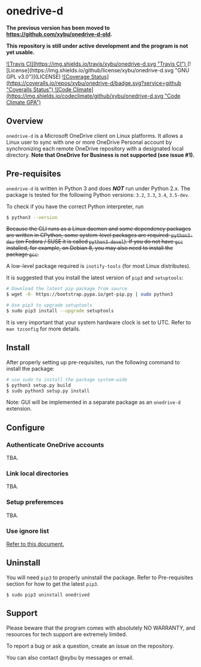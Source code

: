 # onedrive-d

__The previous version has been moved to https://github.com/xybu/onedrive-d-old.__

__This repository is still under active development and the program is not yet usable.__

<a href="https://travis-ci.org/xybu/onedrive-d" target="_blank">
    ![Travis CI](https://img.shields.io/travis/xybu/onedrive-d.svg "Travis CI")
</a>
[![License](https://img.shields.io/github/license/xybu/onedrive-d.svg "GNU GPL v3.0")](LICENSE)
<a href="https://coveralls.io/github/xybu/onedrive-d" target="_blank">
    ![Coverage Status](https://coveralls.io/repos/xybu/onedrive-d/badge.svg?service=github "Coveralls Status")
</a>
<a href="https://codeclimate.com/github/xybu/onedrive-d" target="_blank">
    ![Code Climate](https://img.shields.io/codeclimate/github/xybu/onedrive-d.svg "Code Climate GPA")
</a>

## Overview

`onedrive-d` is a Microsoft OneDrive client on Linux platforms. It allows a Linux user to sync with one or more
OneDrive Personal account by synchronizing each remote OneDrive repository with a designated local directory. __Note
that OneDrive for Business is not supported (see issue #1).__

## Pre-requisites

`onedrive-d` is written in Python 3 and does ___NOT___ run under Python 2.x. The package is tested for the following
Python versions: `3.2`, `3.3`, `3.4`, `3.5-dev`.

To check if you have the correct Python interpreter, run

```bash
$ python3 --version
```

~~Because the CLI runs as a Linux daemon and some dependency packages are written in CPython, some system-level packages
are required: `python3-dev` (on Fedora / SUSE it is called `python3-devel`). If you do not have `gcc` installed, for
example, on Debian 8, you may also need to install the package `gcc`.~~

A low-level package required is `inotify-tools` (for most Linux distributes).

It is suggested that you install the latest version of `pip3` and `setuptools`:
```bash
# Download the latest pip package from source
$ wget -O- https://bootstrap.pypa.io/get-pip.py | sudo python3

# Use pip3 to upgrade setuptools
$ sudo pip3 install --upgrade setuptools
```

It is very important that your system hardware clock is set to UTC. Refer to `man tzconfig` for more details.

## Install

After properly setting up pre-requisites, run the following command to install the package:

```bash
# use sudo to install the package system-wide
$ python3 setup.py build
$ sudo python3 setup.py install
```

Note: GUI will be implemented in a separate package as an `onedrive-d` extension.

## Configure

### Authenticate OneDrive accounts

TBA.

### Link local directories

TBA.

### Setup preferemces

TBA.

### Use ignore list

[Refer to this document.](doc/ignore_list.md)

## Uninstall

You will need `pip3` to properly uninstall the package. Refer to Pre-requisites section for how to get the latest
`pip3`.

```
$ sudo pip3 uninstall onedrived
```

## Support

Please beware that the program comes with absolutely NO WARRANTY, and resources for tech support are extremely limited.

To report a bug or ask a question, create an issue on the repository.

You can also contact @xybu by messages or email.
